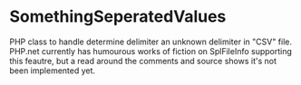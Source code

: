 SomethingSeperatedValues
========================

PHP class to handle determine delimiter an unknown delimiter in "CSV" file. PHP.net currently has humourous works of fiction on SplFileInfo supporting this feautre, but a read around the comments and source shows it's not been implemented yet.
